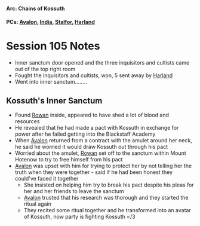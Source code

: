 #### Arc: Chains of Kossuth
#### PCs: [Avalon](PCs/Current/Avalon.md), [India](PCs/Current/India.md), [Stalfor](PCs/Current/Stalfor.md), [Harland](PCs/Current/Harland.md)

# Session 105 Notes
- Inner sanctum door opened and the three inquisitors and cultists came out of the top right room
- Fought the inquisitors and cultists, won, 5 sent away by [Harland](PCs/Current/Harland.md)
- Went into inner sanctum........

## Kossuth's Inner Sanctum
- Found [Rowan](NPCs/Living/Rowan.md) inside, appeared to have shed a lot of blood and resources
- He revealed that he had made a pact with Kossuth in exchange for power after he failed getting into the Blackstaff Academy
- When [Avalon](PCs/Current/Avalon.md) returned from a contract with the amulet around her neck, he said he worried it would draw Kossuth out through his pact
- Worried about the amulet, [Rowan](NPCs/Living/Rowan.md) set off to the sanctum within Mount Hotenow to try to free himself from his pact
- [Avalon](PCs/Current/Avalon.md) was upset with him for trying to protect her by not telling her the truth when they were together - said if he had been honest they could've faced it together
	- She insisted on helping him try to break his pact despite his pleas for her and her friends to leave the sanctum
	- [Avalon](PCs/Current/Avalon.md) trusted that his research was thorough and they started the ritual again
	- They recited some ritual together and he transformed into an avatar of Kossuth, now party is fighting Kossuth </3